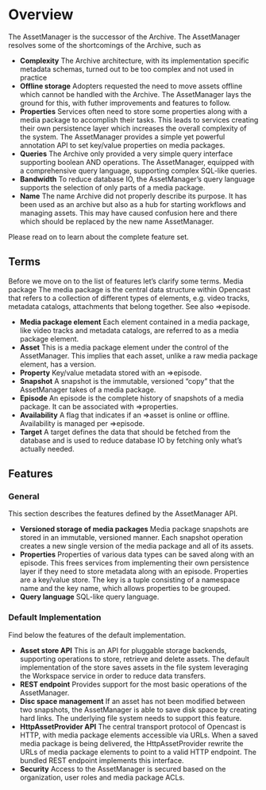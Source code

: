 Overview
========
The AssetManager is the successor of the Archive. The AssetManager resolves some of the shortcomings of the Archive,
such as

- **Complexity**
  The Archive architecture, with its implementation specific metadata schemas, turned out to be too complex and not used
  in practice
- **Offline storage**
  Adopters requested the need to move assets offline which cannot be handled with the Archive. The AssetManager lays the
  ground for this, with futher improvements and features to follow.
- **Properties**
  Services often need to store some properties along with a media package to accomplish their tasks. This leads to
  services creating their own persistence layer which increases the overall complexity of the system. The AssetManager
  provides a simple yet powerful annotation API to set key/value properties on media packages.
- **Queries**
  The Archive only provided a very simple query interface supporting boolean AND operations. The AssetManager, equipped
  with a comprehensive query language, supporting complex SQL-like queries.
- **Bandwidth**
  To reduce database IO, the AssetManager’s query language supports the selection of only parts of a media package.
- **Name**
  The name Archive did not properly describe its purpose. It has been used as an archive but also as a hub for starting
  workflows and managing assets. This may have caused confusion here and there which should be replaced by the new name
  AssetManager.

Please read on to learn about the complete feature set.

Terms
-----
Before we move on to the list of features let’s clarify some terms. Media package The media package is the central data
structure within Opencast that refers to  a collection of different types of elements, e.g. video tracks, metadata
catalogs, attachments that belong together. See also ⇒episode.

- **Media package element**
  Each element contained in a media package, like video tracks and metadata catalogs, are referred to as a media package
  element.
- **Asset**
  This is a media package element under the control of the AssetManager. This implies that each asset, unlike a raw
  media package element, has a version.
- **Property**
  Key/value metadata stored with an ⇒episode.
- **Snapshot**
  A snapshot is the immutable, versioned “copy” that the AssetManager takes of a media package.
- **Episode**
  An episode is the complete history of snapshots of a media package. It can be associated with ⇒properties.
- **Availability**
  A flag that indicates if an ⇒asset is online or offline. Availability is managed per ⇒episode.
- **Target**
  A target defines the data that should be fetched from the database and is used to reduce database IO by fetching only
  what’s actually needed.

Features
--------

### General
This section describes the features defined by the AssetManager API.

- **Versioned storage of media packages**
  Media package snapshots are stored in an immutable, versioned manner. Each snapshot operation creates a new single
  version of the media package and all of its assets.
- **Properties**
  Properties of various data types can be saved along with an episode. This frees services from implementing their own
  persistence layer if they need to store metadata along with an episode. Properties are a key/value store. The key is a
  tuple consisting of a namespace name and the key name, which allows properties to be grouped.
- **Query language**
  SQL-like query language.

### Default Implementation
Find below the features of the default implementation.

- **Asset store API**
  This is an API for pluggable storage backends, supporting operations to store, retrieve and delete assets. The default
  implementation of the store saves assets in the file system leveraging the Workspace service in order to reduce data
  transfers.
- **REST endpoint**
  Provides support for the most basic operations of the AssetManager.
- **Disc space management**
  If an asset has not been modified between two snapshots, the AssetManager is able to save disk space by creating hard
  links. The underlying file system needs to support this feature.
- **HttpAssetProvider API**
  The central transport protocol of Opencast is HTTP, with media package elements accessible via URLs. When a saved
  media package is being delivered, the HttpAssetProvider rewrite the URLs of media package elements to point to a valid
  HTTP endpoint. The bundled REST endpoint implements this interface.
- **Security**
  Access to the AssetManager is secured based on the organization, user roles and media package ACLs.
